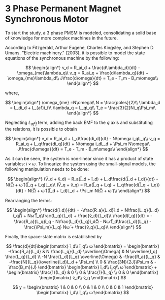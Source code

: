 # 3 Phase Permanent Magnet Synchronous Motor 
To start the study, a 3 phase PMSM is modeled, consolidating a solid base of knowledge for more complex machines in the future.

According to Fitzgerald, Arthur Eugene, Charles Kingsley, and Stephen D. Umans. "Electric machinery." (2003), it is possible to model the state equations of the synchronous machine by the following:

$$
\begin{align*}
v_d = R_ai_d + \frac{d\lambda_d}{dt} - \omega_{me}\lambda_q\\
v_q = R_ai_q + \frac{d\lambda_q}{dt} + \omega_{me}\lambda_d\\
J\frac{d\omega}{dt} = T_e - T_m - B_m\omega\\
\end{align*}
$$

where, 

$$
\begin{align*}
\omega_{me} =N\omega\\
N = \frac{poles}{2}\\
\lambda_d = L_di_d + L_{af}i_f\\
\lambda_q = L_qi_q\\
T_e  = \frac{3}{2}Ni_q\Psi_m\\
\end{align*}
$$

Neglecting $L_{af}i_f$ term, adding the back EMF to the $q$ axis and substituting the relations, it is possible to obtain

$$
\begin{align*}
v_d = R_ai_d + L_d\frac{di_d}{dt} - N\omega i_qL_q\\
v_q = R_ai_q + L_q\frac{di_q}{dt} + N\omega i_dL_d + \Psi_m N\omega\\
J\frac{d\omega}{dt} = T_e - T_m - B_m\omega\\
\end{align*}
$$

As it can be seen, the system is non-linear since it has a product of state variables: $i \times \omega$. To linearize the system using the small-signal models, the following manipulation needs to be done:

$$
\begin{align*}
(V̅_d + ṽ_d) = R_a(I̅_d + ĩ_d) + L_d\frac{d(I̅_d + ĩ_d)}{dt} - N(Ω̅ + ω̃ )(I̅_q + ĩ_q)L_q\\
(V̅_q + ṽ_q) = R_a(I̅_q + ĩ_q) + L_q\frac{d(I̅_q + ĩ_q)}{dt} - N(Ω̅ + ω̃ )(I̅_d + ĩ_d)L_d + \Psi_m N(Ω̅ + ω̃ )\\
\end{align*}
$$

Rearranging the terms:

$$
\begin{align*}
\frac{d(ĩ_d)}{dt} = -\frac{R_a}{L_d}ĩ_d + N\frac{L_q}{L_d}ĩ_qΩ̅  + Nω̃ I̅_q\frac{L_q}{L_d} + \frac{ṽ_d}{L_d}\\
\frac{d(ĩ_q)}{dt} = -\frac{R_a}{L_q}ĩ_q - N\frac{L_d}{L_q}ĩ_dΩ̅  - Nω̃ I̅_d\frac{L_d}{L_q} - \frac{\Psi_m}{L_q} Nω̃   + \frac{ṽ_q}{L_q}\\
\end{align*}
$$

Finally, the space-state matrix is established by

$$
\frac{d}{dt}\begin{bmatrix}
ĩ_d\\
ĩ_q\\
ω̃ 
\end{bmatrix} = 
\begin{bmatrix}
-\frac{R_a}{L_d} & N \frac{L_q}{L_d} \overline{\Omega} & N \overline{I_q} \frac{L_q}{L_d} \\
-N \frac{L_d}{L_q} \overline{\Omega} & -\frac{R_a}{L_q} & -\frac{N}{L_q}(\overline{I_d}L_d + \Psi_m) \\
0 & \frac{3N}{2J}\Psi_m & -\frac{B_m}{J}
\end{bmatrix}
\begin{bmatrix}
ĩ_d\\
ĩ_q\\
ω̃ 
\end{bmatrix} +
\begin{bmatrix}
\frac{1}{L_d} & 0 \\
0 & \frac{1}{L_q} \\
0 & 0
\end{bmatrix}
\begin{bmatrix}
ṽ_d\\
ṽ_q 
\end{bmatrix}
$$

$$
y =
\begin{bmatrix}
1 & 0 & 0 \\
0 & 1 & 0 \\
0 & 0 & 1
\end{bmatrix}
\begin{bmatrix}
ĩ_d\\
ĩ_q\\
ω̃ 
\end{bmatrix}
$$




